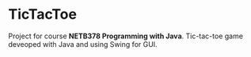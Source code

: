 # TicTacToe

Project for course **NETB378 Programming with Java**. Tic-tac-toe game deveoped with Java and using Swing for GUI.
